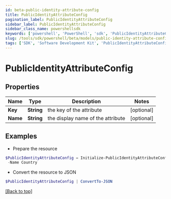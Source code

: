 ```yaml
---
id: beta-public-identity-attribute-config
title: PublicIdentityAttributeConfig
pagination_label: PublicIdentityAttributeConfig
sidebar_label: PublicIdentityAttributeConfig
sidebar_class_name: powershellsdk
keywords: ['powershell', 'PowerShell', 'sdk', 'PublicIdentityAttributeConfig', 'BetaPublicIdentityAttributeConfig'] 
slug: /tools/sdk/powershell/beta/models/public-identity-attribute-config
tags: ['SDK', 'Software Development Kit', 'PublicIdentityAttributeConfig', 'BetaPublicIdentityAttributeConfig']
---
```



# PublicIdentityAttributeConfig

## Properties

Name | Type | Description | Notes
------------ | ------------- | ------------- | -------------
**Key** | **String** | the key of the attribute | [optional] 
**Name** | **String** | the display name of the attribute | [optional] 

## Examples

- Prepare the resource
```powershell
$PublicIdentityAttributeConfig = Initialize-PublicIdentityAttributeConfig  -Key country `
 -Name Country
```

- Convert the resource to JSON
```powershell
$PublicIdentityAttributeConfig | ConvertTo-JSON
```


[[Back to top]](#) 

